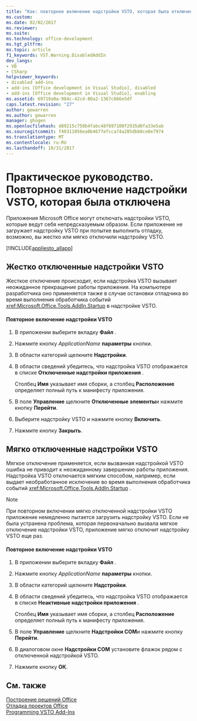 ```yaml
---
title: "Как: повторное включение надстройки VSTO, которая была отключена | Документы Microsoft"
ms.custom: 
ms.date: 02/02/2017
ms.reviewer: 
ms.suite: 
ms.technology: office-development
ms.tgt_pltfrm: 
ms.topic: article
f1_keywords: VST.Warning.DisabledAddIn
dev_langs:
- VB
- CSharp
helpviewer_keywords:
- disabled add-ins
- add-ins [Office development in Visual Studio], disabled
- add-ins [Office development in Visual Studio], enabling
ms.assetid: 69719a0a-984c-42cd-80a2-1367c866e5df
caps.latest.revision: "27"
author: gewarren
ms.author: gewarren
manager: ghogen
ms.openlocfilehash: d89215c759b4fabc48f697100f2935d0fa33e5ab
ms.sourcegitcommit: f40311056ea0b4677efcca74a285dbb0ce0e7974
ms.translationtype: MT
ms.contentlocale: ru-RU
ms.lasthandoff: 10/31/2017
---
```

# <a name="how-to-re-enable-a-vsto-add-in-that-has-been-disabled"></a>Практическое руководство. Повторное включение надстройки VSTO, которая была отключена
  Приложения Microsoft Office могут отключать надстройки VSTO, которые ведут себя непредсказуемым образом. Если приложение не загружает надстройку VSTO при попытке выполнить отладку, возможно, вы жестко или мягко отключили надстройку VSTO.  
  
 [!INCLUDE[appliesto_allapp](../vsto/includes/appliesto-allapp-md.md)]  
  
## <a name="hard-disabled-vsto-add-ins"></a>Жестко отключенные надстройки VSTO  
 Жесткое отключение происходит, если надстройка VSTO вызывает неожиданное прекращение работы приложения. На компьютере разработчика оно применяется также в случае остановки отладчика во время выполнения обработчика событий <xref:Microsoft.Office.Tools.AddIn.Startup> в надстройке VSTO.  
  
#### <a name="to-re-enable-a-vsto-add-in"></a>Повторное включение надстройки VSTO  
  
1.  В приложении выберите вкладку **Файл** .  
  
2.  Нажмите кнопку *ApplicationName* **параметры** кнопки.  
  
3.  В области категорий щелкните **Надстройки**.  
  
4.  В области сведений убедитесь, что надстройка VSTO отображается в списке **Отключенные надстройки приложения** .  
  
     Столбец **Имя** указывает имя сборки, а столбец **Расположение** определяет полный путь к манифесту приложения.  
  
5.  В поле **Управление** щелкните **Отключенные элементы**и нажмите кнопку **Перейти**.  
  
6.  Выберите надстройку VSTO и нажмите кнопку **Включить**.  
  
7.  Нажмите кнопку **Закрыть**.  
  
## <a name="soft-disabled-vsto-add-ins"></a>Мягко отключенные надстройки VSTO  
 Мягкое отключение применяется, если вызванная надстройкой VSTO ошибка не приводит к неожиданному завершению работы приложения. Надстройка VSTO отключается мягким способом, например, если выдает необработанное исключение во время выполнения обработчика событий <xref:Microsoft.Office.Tools.AddIn.Startup> .  
  
> [!NOTE]  
>  При повторном включении мягко отключенной надстройки VSTO приложение немедленно пытается загрузить надстройку VSTO. Если не была устранена проблема, которая первоначально вызвала мягкое отключение надстройки VSTO, приложение мягко отключит надстройку VSTO еще раз.  
  
#### <a name="to-re-enable-an-vsto-add-in"></a>Повторное включение надстройки VSTO  
  
1.  В приложении выберите вкладку **Файл** .  
  
2.  Нажмите кнопку *ApplicationName* **параметры** кнопки.  
  
3.  В области категорий щелкните **Надстройки**.  
  
4.  В области сведений убедитесь, что надстройка VSTO отображается в списке **Неактивные надстройки приложения** .  
  
     Столбец **Имя** указывает имя сборки, а столбец **Расположение** определяет полный путь к манифесту приложения.  
  
5.  В поле **Управление** щелкните **Надстройки COM**и нажмите кнопку **Перейти**.  
  
6.  В диалоговом окне **Надстройки COM** установите флажок рядом с отключенной надстройкой VSTO.  
  
7.  Нажмите кнопку **ОК**.  
  
## <a name="see-also"></a>См. также  
 [Построение решений Office](../vsto/building-office-solutions.md)   
 [Отладка проектов Office](../vsto/debugging-office-projects.md)   
 [Programming VSTO Add-Ins](../vsto/programming-vsto-add-ins.md)  
  
  